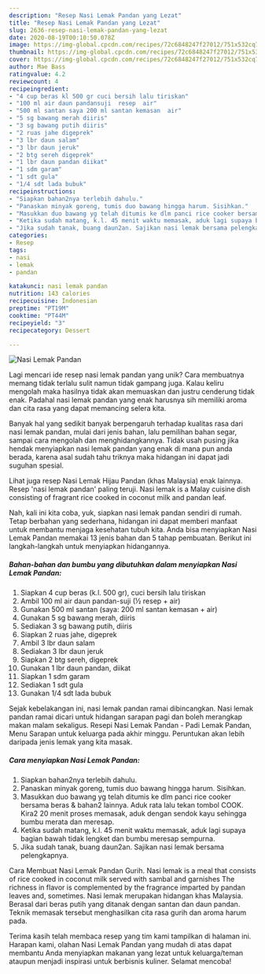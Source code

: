 ```yaml
---
description: "Resep Nasi Lemak Pandan yang Lezat"
title: "Resep Nasi Lemak Pandan yang Lezat"
slug: 2636-resep-nasi-lemak-pandan-yang-lezat
date: 2020-08-19T00:10:50.078Z
image: https://img-global.cpcdn.com/recipes/72c6848247f27012/751x532cq70/nasi-lemak-pandan-foto-resep-utama.jpg
thumbnail: https://img-global.cpcdn.com/recipes/72c6848247f27012/751x532cq70/nasi-lemak-pandan-foto-resep-utama.jpg
cover: https://img-global.cpcdn.com/recipes/72c6848247f27012/751x532cq70/nasi-lemak-pandan-foto-resep-utama.jpg
author: Mae Bass
ratingvalue: 4.2
reviewcount: 4
recipeingredient:
- "4 cup beras kl 500 gr cuci bersih lalu tiriskan"
- "100 ml air daun pandansuji  resep  air"
- "500 ml santan saya 200 ml santan kemasan  air"
- "5 sg bawang merah diiris"
- "3 sg bawang putih diiris"
- "2 ruas jahe digeprek"
- "3 lbr daun salam"
- "3 lbr daun jeruk"
- "2 btg sereh digeprek"
- "1 lbr daun pandan diikat"
- "1 sdm garam"
- "1 sdt gula"
- "1/4 sdt lada bubuk"
recipeinstructions:
- "Siapkan bahan2nya terlebih dahulu."
- "Panaskan minyak goreng, tumis duo bawang hingga harum. Sisihkan."
- "Masukkan duo bawang yg telah ditumis ke dlm panci rice cooker bersama beras &amp; bahan2 lainnya. Aduk rata lalu tekan tombol COOK. Kira2 20 menit proses memasak, aduk dengan sendok kayu sehingga bumbu merata dan meresap."
- "Ketika sudah matang, k.l. 45 menit waktu memasak, aduk lagi supaya bagian bawah tidak lengket dan bumbu meresap sempurna."
- "Jika sudah tanak, buang daun2an. Sajikan nasi lemak bersama pelengkapnya."
categories:
- Resep
tags:
- nasi
- lemak
- pandan

katakunci: nasi lemak pandan 
nutrition: 143 calories
recipecuisine: Indonesian
preptime: "PT19M"
cooktime: "PT44M"
recipeyield: "3"
recipecategory: Dessert

---
```



![Nasi Lemak Pandan](https://img-global.cpcdn.com/recipes/72c6848247f27012/751x532cq70/nasi-lemak-pandan-foto-resep-utama.jpg)

Lagi mencari ide resep nasi lemak pandan yang unik? Cara membuatnya memang tidak terlalu sulit namun tidak gampang juga. Kalau keliru mengolah maka hasilnya tidak akan memuaskan dan justru cenderung tidak enak. Padahal nasi lemak pandan yang enak harusnya sih memiliki aroma dan cita rasa yang dapat memancing selera kita.

Banyak hal yang sedikit banyak berpengaruh terhadap kualitas rasa dari nasi lemak pandan, mulai dari jenis bahan, lalu pemilihan bahan segar, sampai cara mengolah dan menghidangkannya. Tidak usah pusing jika hendak menyiapkan nasi lemak pandan yang enak di mana pun anda berada, karena asal sudah tahu triknya maka hidangan ini dapat jadi suguhan spesial.

Lihat juga resep Nasi Lemak Hijau Pandan (khas Malaysia) enak lainnya. Resep &#39;nasi lemak pandan&#39; paling teruji. Nasi lemak is a Malay cuisine dish consisting of fragrant rice cooked in coconut milk and pandan leaf.


Nah, kali ini kita coba, yuk, siapkan nasi lemak pandan sendiri di rumah. Tetap berbahan yang sederhana, hidangan ini dapat memberi manfaat untuk membantu menjaga kesehatan tubuh kita. Anda bisa menyiapkan Nasi Lemak Pandan memakai 13 jenis bahan dan 5 tahap pembuatan. Berikut ini langkah-langkah untuk menyiapkan hidangannya.

<!--inarticleads1-->

##### Bahan-bahan dan bumbu yang dibutuhkan dalam menyiapkan Nasi Lemak Pandan:

1. Siapkan 4 cup beras (k.l. 500 gr), cuci bersih lalu tiriskan
1. Ambil 100 ml air daun pandan-suji (½ resep + air)
1. Gunakan 500 ml santan (saya: 200 ml santan kemasan + air)
1. Gunakan 5 sg bawang merah, diiris
1. Sediakan 3 sg bawang putih, diiris
1. Siapkan 2 ruas jahe, digeprek
1. Ambil 3 lbr daun salam
1. Sediakan 3 lbr daun jeruk
1. Siapkan 2 btg sereh, digeprek
1. Gunakan 1 lbr daun pandan, diikat
1. Siapkan 1 sdm garam
1. Sediakan 1 sdt gula
1. Gunakan 1/4 sdt lada bubuk


Sejak kebelakangan ini, nasi lemak pandan ramai dibincangkan. Nasi lemak pandan ramai dicari untuk hidangan sarapan pagi dan boleh merangkap makan malam sekaligus. Resepi Nasi Lemak Pandan - Padi Lemak Pandan, Menu Sarapan untuk keluarga pada akhir minggu. Peruntukan akan lebih daripada jenis lemak yang kita masak. 

<!--inarticleads2-->

##### Cara menyiapkan Nasi Lemak Pandan:

1. Siapkan bahan2nya terlebih dahulu.
1. Panaskan minyak goreng, tumis duo bawang hingga harum. Sisihkan.
1. Masukkan duo bawang yg telah ditumis ke dlm panci rice cooker bersama beras &amp; bahan2 lainnya. Aduk rata lalu tekan tombol COOK. Kira2 20 menit proses memasak, aduk dengan sendok kayu sehingga bumbu merata dan meresap.
1. Ketika sudah matang, k.l. 45 menit waktu memasak, aduk lagi supaya bagian bawah tidak lengket dan bumbu meresap sempurna.
1. Jika sudah tanak, buang daun2an. Sajikan nasi lemak bersama pelengkapnya.


Cara Membuat Nasi Lemak Pandan Gurih. Nasi lemak is a meal that consists of rice cooked in coconut milk served with sambal and garnishes The richness in flavor is complemented by the fragrance imparted by pandan leaves and, sometimes. Nasi lemak merupakan hidangan khas Malaysia. Berasal dari beras putih yang ditanak dengan santan dan daun pandan. Teknik memasak tersebut menghasilkan cita rasa gurih dan aroma harum pada. 

Terima kasih telah membaca resep yang tim kami tampilkan di halaman ini. Harapan kami, olahan Nasi Lemak Pandan yang mudah di atas dapat membantu Anda menyiapkan makanan yang lezat untuk keluarga/teman ataupun menjadi inspirasi untuk berbisnis kuliner. Selamat mencoba!
